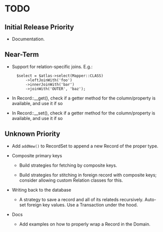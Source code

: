 # TODO

## Initial Release Priority

- Documentation.

## Near-Term

- Support for relation-specific joins. E.g.:

        $select = $atlas->select(Mapper::CLASS)
            ->leftJoinWith('foo')
            ->innerJoinWith('bar')
            ->joinWith('OUTER', 'baz');

- In Record::__get(), check if a getter method for the column/property is available, and use it if so

- In Record::__set(), check if a getter method for the column/property is available, and use it if so

## Unknown Priority

- Add `addNew()` to RecordSet to append a new Record of the proper type.

- Composite primary keys

    - Build strategies for fetching by composite keys.

    - Build strategies for stitching in foreign record with composite keys; consider allowing custom Relation classes for this.

- Writing back to the database

    - A strategy to save a record and all of its relateds recursively. Auto-set foreign key values. Use a Transaction under the hood.

- Docs

    - Add examples on how to properly wrap a Record in the Domain.
